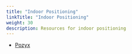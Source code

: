 ```yaml
---
title: "Indoor Positioning"
linkTitle: "Indoor Positioning"
weight: 30
description: Resources for indoor positioning
---
```


* [Pozyx](https://www.pozyx.io/)
